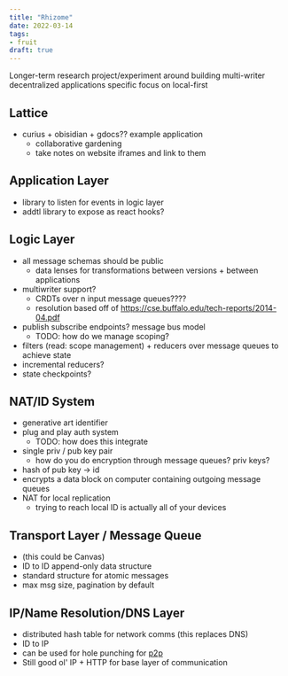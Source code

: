 ```yaml
---
title: "Rhizome"
date: 2022-03-14
tags:
- fruit
draft: true
---
```


Longer-term research project/experiment around building multi-writer decentralized applications specific focus on local-first

## Lattice
- curius + obisidian + gdocs?? example application
	-   collaborative gardening
	-   take notes on website iframes and link to them

## Application Layer
-   library to listen for events in logic layer
-   addtl library to expose as react hooks?

##  Logic Layer
-   all message schemas should be public
	-   data lenses for transformations between versions + between applications
-   multiwriter support?
	-   CRDTs over n input message queues????
	-   resolution based off of https://cse.buffalo.edu/tech-reports/2014-04.pdf
-   publish subscribe endpoints? message bus model
	-   TODO: how do we manage scoping?
-   filters (read: scope management) + reducers over message queues to achieve state
-   incremental reducers?
-   state checkpoints?
## NAT/ID System
-   generative art identifier
-   plug and play auth system
	-   TODO: how does this integrate
-   single priv / pub key pair
	-   how do you do encryption through message queues? priv keys?
-   hash of pub key → id
-   encrypts a data block on computer containing outgoing message queues
-   NAT for local replication
	-   trying to reach local ID is actually all of your devices

## Transport Layer / Message Queue
-  (this could be Canvas)
-   ID to ID append-only data structure
-   standard structure for atomic messages
-   max msg size, pagination by default

## IP/Name Resolution/DNS Layer
-   distributed hash table for network comms (this replaces DNS)
-   ID to IP
-   can be used for hole punching for [p2p](thoughts/peer%20to%20peer.md)
-   Still good ol' IP + HTTP for base layer of communication